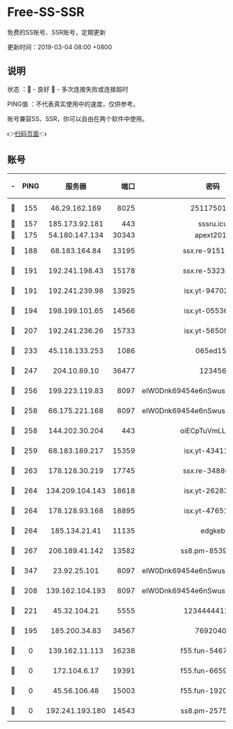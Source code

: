 # Free-SS-SSR

免费的SS账号、SSR账号，定期更新

更新时间：2019-03-04 08:00 +0800

## 说明

状态     ：🙂 - 良好 🙁 - 多次连接失败或连接超时

PING值   ：不代表真实使用中的速度，仅供参考。

账号兼容SS、SSR，你可以自由在两个软件中使用。

👉[扫码页面](https://liesauer.github.io/free-ss-ssr.github.io/)👈

## 账号

|-|PING|服务器|端口|密码|加密方式|区域|
|:----:|:----:|:-----:|-----:|:----:|:----:|:----:|
|🙂|155|46.29.162.169|8025|2511750146|aes-256-cfb|RU|
|🙂|157|185.173.92.181|443|sssru.icu|rc4-md5|RU|
|🙂|175|54.180.147.134|30343|apext2019|chacha20|KR|
|🙂|188|68.183.164.84|13195|ssx.re-91511451|aes-256-cfb|US|
|🙂|191|192.241.198.43|15178|ssx.re-53233906|aes-256-cfb|US|
|🙂|191|192.241.239.98|13925|isx.yt-94702728|aes-256-cfb|US|
|🙂|194|198.199.101.65|14566|isx.yt-05536769|aes-256-cfb|US|
|🙂|207|192.241.236.26|15733|isx.yt-56509000|aes-256-cfb|US|
|🙂|233|45.118.133.253|1086|065ed15a|aes-256-cfb|SG|
|🙂|247|204.10.89.10|36477|123456|aes-256-cfb|US|
|🙂|256|199.223.119.83|8097|eIW0Dnk69454e6nSwuspv9DmS201tQ0D|aes-256-cfb|US|
|🙂|258|66.175.221.168|8097|eIW0Dnk69454e6nSwuspv9DmS201tQ0D|aes-256-cfb|US|
|🙂|258|144.202.30.204|443|oiECpTuVmLLxk4Ts|aes-256-cfb|US|
|🙂|259|68.183.189.217|15359|isx.yt-43411617|aes-256-cfb|SG|
|🙂|263|178.128.30.219|17745|ssx.re-34880503|aes-256-cfb|SG|
|🙂|264|134.209.104.143|18618|isx.yt-26283608|aes-256-cfb|SG|
|🙂|264|178.128.93.168|18895|isx.yt-47651683|aes-256-cfb|SG|
|🙂|264|185.134.21.41|11135|edgkeb|aes-256-cfb|GB|
|🙂|267|206.189.41.142|13582|ss8.pm-85391880|aes-256-cfb|SG|
|🙂|347|23.92.25.101|8097|eIW0Dnk69454e6nSwuspv9DmS201tQ0D|aes-256-cfb|US|
|🙂|208|139.162.104.193|8097|eIW0Dnk69454e6nSwuspv9DmS201tQ0D|aes-256-cfb|JP|
|🙂|221|45.32.104.21|5555|1234444411111|aes-256-cfb|SG|
|🙁|195|185.200.34.83|34567|76920400|aes-256-cfb|US|
|🙁|0|139.162.11.113|16238|f55.fun-54673492|aes-256-cfb|SG|
|🙁|0|172.104.6.17|19391|f55.fun-66594253|aes-256-cfb|US|
|🙁|0|45.56.106.48|15003|f55.fun-19202286|aes-256-cfb|US|
|🙁|0|192.241.193.180|14543|ss8.pm-25759164|aes-256-cfb|US|
